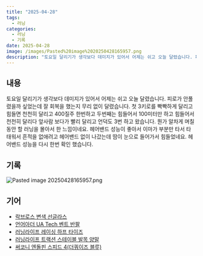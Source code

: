 ```yaml
---
title: "2025-04-28"
tags:
  - 러닝
categories:
  - 러닝
  - 기록
date: 2025-04-28
image: /images/Pasted%20image%2020250428165957.png
description: "토요일 달리기가 생각보다 데미지가 있어서 어제는 쉬고 오늘 달렸습니다. 피로가 안풀렸을까 싶었는데 잘 회복을 했는지 무리 없이 달렸습니다. 첫 3키로를 빡빡하게 달리고 힘들면 천천히 달리고 400질주 한번하고 두번째는 힘들어서 100미터만 하고 힘들어서 천천히 달리다 앞사람 보다가 빨리"
---
```

## 내용
토요일 달리기가 생각보다 데미지가 있어서 어제는 쉬고 오늘 달렸습니다.
피로가 안풀렸을까 싶었는데 잘 회복을 했는지 무리 없이 달렸습니다. 첫 3키로를 빡빡하게 달리고 힘들면 천천히 달리고 400질주 한번하고 두번째는 힘들어서 100미터만 하고 힘들어서 천천히 달리다 앞사람 보다가 빨리 달리고 언덕도 3번 하고 왔습니다.
뭔가 알차게 며칠 동안 할 러닝을 몰아서 한 느낌이네요.
헤어밴드 성능이 좋아서 이마가 부분만 타서 타 태워서 흔적을 없애려고 헤어밴드 없이 나갔는데 땀이 눈으로 들어가서 힘들었네요. 헤어밴드 성능을 다시 한번 확인 했습니다.
## 기록
![Pasted image 20250428165957.png](/images/Pasted%20image%2020250428165957.png)
## 기어
- [락브로스 변색 선글라스](/posts/락브로스-변색-선글라스)
- [언어아더 UA Tech 벤트 반팔](/posts/언어아더-ua-tech-벤트-반팔)
- [러닝라이프 레이싱 하프 타이즈](/posts/러닝라이프-레이싱-하프-타이즈)
- [러닝라이프 트랙션 스테이블 발목 양말](/posts/러닝라이프-트랙션-스테이블-발목-양말)
- [써코니 엔돌핀 스피드 4(더쿼이즈 블루)](/posts/써코니-엔돌핀-스피드-4(더쿼이즈-블루))
